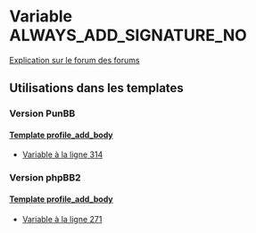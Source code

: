 # Variable ALWAYS_ADD_SIGNATURE_NO
[Explication sur le forum des forums](http://forum.forumactif.com/t294113-listing-des-variables#ALWAYS_ADD_SIGNATURE_NO)
## Utilisations dans les templates
### Version PunBB
#### [Template profile_add_body](punbb/profile_add_body.md)
* [Variable à la ligne 314](../punbb/profile_add_body.tpl#L314)
### Version phpBB2
#### [Template profile_add_body](subsilver/profile_add_body.md)
* [Variable à la ligne 271](../subsilver/profile_add_body.tpl#L271)